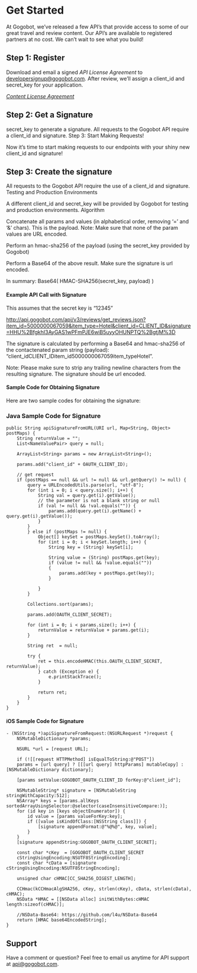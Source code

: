 # Get Started

At Gogobot, we’ve released a few API’s that provide access to some of our great travel and review content. Our API’s are available to registered partners at no cost. We can’t wait to see what you build!

## Step 1: Register

Download and email a signed *API License Agreement* to developersignup@gogobot.com. After review, we’ll assign a client_id and secret_key for your application.

*[Content License Agreement](https://drive.google.com/file/d/0B2GIbeh3a3RnZF9QTjREYkZ2SlU/edit?usp=sharing)*

## Step 2: Get a Signature

secret_key to generate a signature. All requests to the Gogobot API require a client_id and signature.
Step 3: Start Making Requests!

Now it’s time to start making requests to our endpoints with your shiny new client_id and signature!


## Step 3: Create the signature
All requests to the Gogobot API require the use of a client_id and signature.
Testing and Production Environments

A different client_id and secret_key will be provided by Gogobot for testing and production environments.
Algorithm

Concatenate all params and values (in alphabetical order, removing ‘=’ and ‘&’ chars). This is the payload. Note: Make sure that none of the param values are URL encoded.

Perform an hmac-sha256 of the payload (using the secret_key provided by Gogobot)

Perform a Base64 of the above result. Make sure the signature is url encoded.

In summary: Base64( HMAC-SHA256(secret_key, payload) )

#### Example API Call with Signature
This assumes that the secret key is “12345”

http://api.gogobot.com/api/v3/reviews/get_reviews.json?item_id=5000000067059&item_type=Hotel&client_id=CLIENT_ID&signature=HHU%2BfgkhI3AyGAS1wPFmPJE6wiB5uyyOHUNPTQ%2BgtjM%3D

The signature is calculated by performing a Base64 and hmac-sha256 of the contactenated param string (payload): “client_idCLIENT_IDitem_id5000000067059item_typeHotel”.

Note: Please make sure to strip any trailing newline characters from the resulting signature. The signature should be url encoded.

#### Sample Code for Obtaining Signature
Here are two sample codes for obtaining the signature:

### Java Sample Code for Signature

	public String apiSignatureFromURL(URI url, Map<String, Object> postMaps) {
		String returnValue = "";
		List<NameValuePair> query = null;

		ArrayList<String> params = new ArrayList<String>();

		params.add("client_id" + OAUTH_CLIENT_ID);

		// get request
		if (postMaps == null && url != null && url.getQuery() != null) {
			query = URLEncodedUtils.parse(url, "utf-8");
			for (int i = 0; i < query.size(); i++) {
				String val = query.get(i).getValue();
				// the parameter is not a blank string or null
				if (val != null && !val.equals("")) {
					params.add(query.get(i).getName() + query.get(i).getValue());
				}
			}
			} else if (postMaps != null) {
				Object[] keySet = postMaps.keySet().toArray();
				for (int i = 0; i < keySet.length; i++) {
					String key = (String) keySet[i];

					String value = (String) postMaps.get(key);
					if (value != null && !value.equals("")) 
					{
						params.add(key + postMaps.get(key));
					}
				
				}
			}

			Collections.sort(params);

			params.add(OAUTH_CLIENT_SECRET);

			for (int i = 0; i < params.size(); i++) {
				returnValue = returnValue + params.get(i);
			}

			String ret	= null;
		
			try {
				ret	= this.encodeHMAC(this.OAUTH_CLIENT_SECRET, returnValue);
				} catch (Exception e) {
					e.printStackTrace();
				}
		
				return ret;
			}
		}
	}


#### iOS Sample Code for Signature

	- (NSString *)apiSignatureFromRequest:(NSURLRequest *)request {
		NSMutableDictionary *params;
	
		NSURL *url = [request URL];
    
		if (![[request HTTPMethod] isEqualToString:@"POST"])
		params = [url query] ? [[[url query] httpParams] mutableCopy] : [NSMutableDictionary dictionary];
	
		[params setValue:GOGOBOT_OAUTH_CLIENT_ID forKey:@"client_id"];
    	
		NSMutableString* signature = [NSMutableString stringWithCapacity:512];
		NSArray* keys = [params.allKeys sortedArrayUsingSelector:@selector(caseInsensitiveCompare:)];
		for (id key in [keys objectEnumerator]) {
			id value = [params valueForKey:key];
			if ([value isKindOfClass:[NSString class]]) {
				[signature appendFormat:@"%@%@", key, value];
			}
		}
		[signature appendString:GOGOBOT_OAUTH_CLIENT_SECRET];
	
		const char *cKey  = [GOGOBOT_OAUTH_CLIENT_SECRET     
		cStringUsingEncoding:NSUTF8StringEncoding];
		const char *cData = [signature cStringUsingEncoding:NSUTF8StringEncoding];

		unsigned char cHMAC[CC_SHA256_DIGEST_LENGTH];
    
		CCHmac(kCCHmacAlgSHA256, cKey, strlen(cKey), cData, strlen(cData), cHMAC);
		NSData *HMAC = [[NSData alloc] initWithBytes:cHMAC length:sizeof(cHMAC)];

		//NSData-Base64: https://github.com/l4u/NSData-Base64
		return [HMAC base64EncodedString];
	}
	
## Support

Have a comment or question? Feel free to email us anytime for API support at [api@gogobot.com](mailto:api.gogobot.com).

